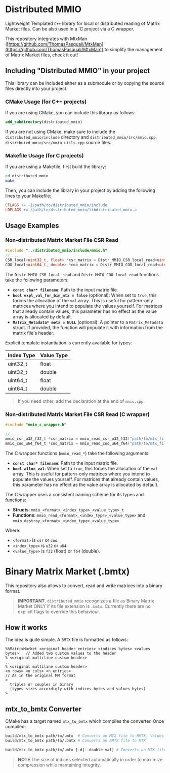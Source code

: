 # Distributed MMIO

Lightweight Templated `C++` library for local or distributed reading of Matrix Market files. Can be also used in a `C project via a C wrapper.

This repository integrates with MtxMan ([https://github.com/ThomasPasquali/MtxMan](https://github.com/ThomasPasquali/MtxMan)) to simplify the management of Matrix Market files, check it out!

## Including "Distributed MMIO" in your project

This library can be included either as a submodule or by copying the source files directly into your project.

### CMake Usage (for C++ projects)

If you are using CMake, you can include this library as follows:

```cmake
add_subdirectory(distributed_mmio)
```

If you are not using CMake, make sure to include the `distributed_mmio/include` directory and `distributed_mmio/src/mmio.cpp`, `distributed_mmio/src/mmio_utils.cpp` source files.

### Makefile Usage (for C projects)

If you are using a Makefile, first build the library:

```bash
cd distributed_mmio
make
```
Then, you can include the library in your project by adding the following lines to your Makefile:

```makefile
CFLAGS += -I/path/to/distributed_mmio/include
LDFLAGS += /path/to/distributed_mmio/libdistributed_mmio.a
```

<!-- ## Including "Distributed MMIO" with CMake

Simply add to your `CMakeLists.txt` the following:

```cmake
include(FetchContent)

FetchContent_Declare(
  distributed_mmio
  GIT_REPOSITORY https://github.com/HicrestLaboratory/distributed_mmio.git
  GIT_TAG        main # or a specific tag/commit
)

FetchContent_MakeAvailable(distributed_mmio)

target_link_libraries(my_target PRIVATE distributed_mmio)
``` -->

## Usage Examples

### Non-distributed Matrix Market File CSR Read 

```c++
#include "../distributed_mmio/include/mmio.h"
// ...
CSR_local<uint32_t, float> *csr_matrix = Distr_MMIO_CSR_local_read<uint32_t, float>("path/to/mtx_file", false, &meta);
COO_local<uint64_t, double> *coo_matrix = Distr_MMIO_COO_local_read<uint64_t, double>("path/to/mtx_file", false, &meta);
```

The `Distr_MMIO_CSR_local_read` and `Distr_MMIO_COO_local_read` functions take the following parameters:

-   **`const char* filename`**: Path to the input matrix file.
-   **`bool expl_val_for_bin_mtx = false`** (optional): When set to `true`, this forces the allocation of the `val` array. This is useful for pattern-only matrices where you intend to populate the values yourself. For matrices that already contain values, this parameter has no effect as the value array is allocated by default.
-   **`Matrix_Metadata* meta = NULL`** (optional): A pointer to a `Matrix_Metadata` struct. If provided, the function will populate it with information from the matrix file's header.

Explicit template instantiation is currently available for types:

| Index Type | Value Type |
|------------|------------|
| uint32_t   | float      |
| uint32_t   | double     |
| uint64_t   | float      |
| uint64_t   | double     |

> If you need other, add the declaration at the end of `mmio.cpp`. 

### Non-distributed Matrix Market File CSR Read (C wrapper)

```c
#include "mmio_c_wrapper.h"

// ...
mmio_csr_u32_f32_t *csr_matrix = mmio_read_csr_u32_f32("path/to/mtx_file", false);
mmio_coo_u64_f64_t *coo_matrix = mmio_read_coo_u64_f64("path/to/mtx_file", false);
```

The C wrapper functions (`mmio_read_*`) take the following arguments:

-   **`const char* filename`**: Path to the input matrix file.
-   **`bool alloc_val`**: When set to `true`, this forces the allocation of the `val` array. This is useful for pattern-only matrices where you intend to populate the values yourself. For matrices that already contain values, this parameter has no effect as the value array is allocated by default.

The C wrapper uses a consistent naming scheme for its types and functions:
-   **Structs**: `mmio_<format>_<index_type>_<value_type>_t`
-   **Functions**: `mmio_read_<format>_<index_type>_<value_type>` and `mmio_destroy_<format>_<index_type>_<value_type>`

Where:
-   `<format>` is `csr` or `coo`.
-   `<index_type>` is `u32` or `u64`.
-   `<value_type>` is `f32` (float) or `f64` (double).

# Binary Matrix Market (.bmtx)

This repository also allows to convert, read and write matrices into a binary format.

> **IMPORTANT.** `distributed_mmio` recognizes a file as Binary Matrix Market ONLY if its file extension is `.bmtx`. Currently there are no explicit flags to override this behaviour.

## How it works

The idea is quite simple. A `BMTX` file is formatted as follows:

```
%%MatrixMarket <original header entries> <indices bytes> <values bytes>   // Added two custom values to the header
% <original multiline custom header>
...
% <original multiline custom header>
<n rows> <n cols> <n entries>                                             // As in the original MM format
<
  triples or couples in binary
  (types sizes accordigly with indices bytes and values bytes)
>
```

## mtx_to_bmtx Converter

CMake has a target named `mtx_to_bmtx` which compiles the converter. Once compiled:

```bash
build/mtx_to_bmtx path/to/.mtx  # Converts an MTX file to BMTX. Values (if present) will be written using 4 bytes (float)
build/mtx_to_bmtx path/to/.bmtx # Converts an BMTX file to MTX

build/mtx_to_bmtx path/to/.mtx [-d|--double-val] # Converts an MTX file to BMTX using 8 bytes for values (double)
```

> **NOTE** The size of indices selected automatically in order to maximize compression while mantaining integrity.
